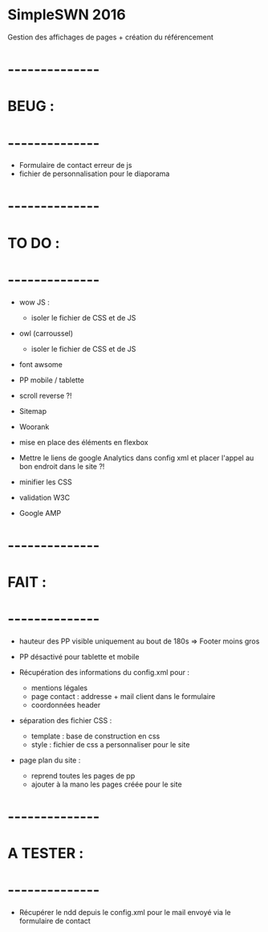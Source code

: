 # SimpleSWN 2016

Gestion des affichages de pages + création du référencement


# --------------
# BEUG :
# --------------
- Formulaire de contact erreur de js
- fichier de personnalisation pour le diaporama


# --------------
# TO DO :
# --------------

- wow JS :
  - isoler le fichier de CSS et de JS

- owl (carroussel)
  - isoler le fichier de CSS et de JS

- font awsome
- PP mobile / tablette
- scroll reverse ?!
- Sitemap
- Woorank

- mise en place des éléments en flexbox

- Mettre le liens de google Analytics dans config xml et placer l'appel au bon endroit dans le site ?!

- minifier les CSS
- validation W3C
- Google AMP


# --------------
# FAIT :
# --------------
- hauteur des PP visible uniquement au bout de 180s => Footer moins gros

- PP désactivé pour tablette et mobile

- Récupération des informations du config.xml pour :
  - mentions légales
  - page contact : addresse + mail client dans le formulaire
  - coordonnées header

- séparation des fichier CSS :
    - template : base de construction en css
    - style : fichier de css a personnaliser pour le site

- page plan du site :
  - reprend toutes les pages de pp
  - ajouter à la mano les pages créée pour le site



# --------------
# A TESTER :
# --------------
- Récupérer le ndd depuis le config.xml pour le mail envoyé via le formulaire de contact
